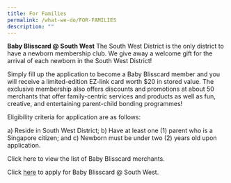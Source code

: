 ```yaml
---
title: For Families
permalink: /what-we-do/FOR-FAMILIES
description: ""
---
```

**Baby Blisscard @ South West**
The South West District is the only district to have a newborn membership club. We give away a welcome gift for the arrival of each newborn in the South West District!

Simply fill up the application to become a Baby Blisscard member and you will receive a limited-edition EZ-link card worth $20 in stored value. The exclusive membership also offers discounts and promotions at about 50 merchants that offer family-centric services and products as well as fun, creative, and entertaining parent-child bonding programmes! 

Eligibility criteria for application are as follows:

a) Reside in South West District;
b) Have at least one (1) parent who is a Singapore citizen; and
c) Newborn must be under two (2) years old upon application. 

Click here to view the list of Baby Blisscard merchants.

Click [here](https://go.gov.sg/babyblisscard ) to apply for Baby Blisscard @ South West.